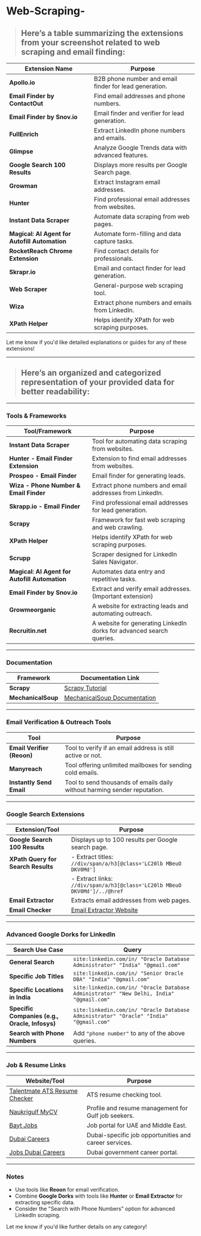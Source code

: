 # Web-Scraping-

> ## Here’s a table summarizing the extensions from your screenshot related to web scraping and email finding:

| **Extension Name**                          | **Purpose**                                             |
|---------------------------------------------|---------------------------------------------------------|
| **Apollo.io**                               | B2B phone number and email finder for lead generation.  |
| **Email Finder by ContactOut**              | Find email addresses and phone numbers.                |
| **Email Finder by Snov.io**                 | Email finder and verifier for lead generation.         |
| **FullEnrich**                              | Extract LinkedIn phone numbers and emails.             |
| **Glimpse**                                 | Analyze Google Trends data with advanced features.     |
| **Google Search 100 Results**               | Displays more results per Google Search page.          |
| **Growman**                                 | Extract Instagram email addresses.                     |
| **Hunter**                                  | Find professional email addresses from websites.       |
| **Instant Data Scraper**                    | Automate data scraping from web pages.                 |
| **Magical: AI Agent for Autofill Automation** | Automate form-filling and data capture tasks.          |
| **RocketReach Chrome Extension**           | Find contact details for professionals.                |
| **Skrapr.io**                               | Email and contact finder for lead generation.          |
| **Web Scraper**                             | General-purpose web scraping tool.                     |
| **Wiza**                                    | Extract phone numbers and emails from LinkedIn.        |
| **XPath Helper**                            | Helps identify XPath for web scraping purposes.        |

Let me know if you'd like detailed explanations or guides for any of these extensions!

-------

> ## Here’s an organized and categorized representation of your provided data for better readability:

---

### **Tools & Frameworks**
| **Tool/Framework**                                   | **Purpose**                                                                                     |
|------------------------------------------------------|-------------------------------------------------------------------------------------------------|
| **Instant Data Scraper**                             | Tool for automating data scraping from websites.                                                |
| **Hunter - Email Finder Extension**                 | Extension to find email addresses from websites.                                                |
| **Prospeo - Email Finder**                           | Email finder for generating leads.                                                              |
| **Wiza - Phone Number & Email Finder**               | Extract phone numbers and email addresses from LinkedIn.                                        |
| **Skrapp.io - Email Finder**                         | Find professional email addresses for lead generation.                                          |
| **Scrapy**                                           | Framework for fast web scraping and web crawling.                                               |
| **XPath Helper**                                     | Helps identify XPath for web scraping purposes.                                                 |
| **Scrupp**                                           | Scraper designed for LinkedIn Sales Navigator.                                                  |
| **Magical: AI Agent for Autofill Automation**        | Automates data entry and repetitive tasks.                                                      |
| **Email Finder by Snov.io**                          | Extract and verify email addresses. (Important extension)                                       |
| **Growmeorganic**                                    | A website for extracting leads and automating outreach.                                         |
| **Recruitin.net**                                    | A website for generating LinkedIn dorks for advanced search queries.                            |

---

### **Documentation**
| **Framework**          | **Documentation Link**                                                               |
|-------------------------|---------------------------------------------------------------------------------------|
| **Scrapy**             | [Scrapy Tutorial](https://docs.scrapy.org/en/2.11/intro/tutorial.html)                |
| **MechanicalSoup**      | [MechanicalSoup Documentation](https://mechanicalsoup.readthedocs.io/en/stable/)     |

---

### **Email Verification & Outreach Tools**
| **Tool**                               | **Purpose**                                                                                         |
|----------------------------------------|-----------------------------------------------------------------------------------------------------|
| **Email Verifier (Reoon)**             | Tool to verify if an email address is still active or not.                                          |
| **Manyreach**                          | Tool offering unlimited mailboxes for sending cold emails.                                          |
| **Instantly Send Email**               | Tool to send thousands of emails daily without harming sender reputation.                           |

---

### **Google Search Extensions**
| **Extension/Tool**                     | **Purpose**                                                                                         |
|----------------------------------------|-----------------------------------------------------------------------------------------------------|
| **Google Search 100 Results**          | Displays up to 100 results per Google search page.                                                  |
| **XPath Query for Search Results**     | - Extract titles: `//div/span/a/h3[@class='LC20lb MBeuO DKV0Md']`                                   |
|                                        | - Extract links: `//div/span/a/h3[@class='LC20lb MBeuO DKV0Md']/../@href`                          |
| **Email Extractor**                    | Extracts email addresses from web pages.                                                           |
| **Email Checker**                      | [Email Extractor Website](https://email-checker.net/email-extractor)                               |

---

### **Advanced Google Dorks for LinkedIn**
| **Search Use Case**                                     | **Query**                                                                                           |
|--------------------------------------------------------|-----------------------------------------------------------------------------------------------------|
| **General Search**                                     | `site:linkedin.com/in/ "Oracle Database Administrator" "India" "@gmail.com"`                       |
| **Specific Job Titles**                                | `site:linkedin.com/in/ "Senior Oracle DBA" "India" "@gmail.com"`                                   |
| **Specific Locations in India**                        | `site:linkedin.com/in/ "Oracle Database Administrator" "New Delhi, India" "@gmail.com"`            |
| **Specific Companies (e.g., Oracle, Infosys)**         | `site:linkedin.com/in/ "Oracle Database Administrator" "Oracle" "India" "@gmail.com"`              |
| **Search with Phone Numbers**                          | Add `"phone number"` to any of the above queries.                                                  |

---

### **Job & Resume Links**
| **Website/Tool**                          | **Purpose**                                                 |
|-------------------------------------------|-------------------------------------------------------------|
| [Talentmate ATS Resume Checker](https://www.talentmate.com/candidate/dashboard) | ATS resume checking tool.                                    |
| [Naukrigulf MyCV](https://www.naukrigulf.com/mnj/userProfile/myCV?source=gnbHeader) | Profile and resume management for Gulf job seekers.         |
| [Bayt Jobs](https://www.bayt.com/en/uae/jobs/)          | Job portal for UAE and Middle East.                         |
| [Dubai Careers](https://dubaicareers.ae/en/pages/default.aspx) | Dubai-specific job opportunities and career services.        |
| [Jobs Dubai Careers](https://jobs.dubaicareers.ae/)     | Dubai government career portal.                             |

---

### **Notes**
- Use tools like **Reoon** for email verification.
- Combine **Google Dorks** with tools like **Hunter** or **Email Extractor** for extracting specific data.
- Consider the "Search with Phone Numbers" option for advanced LinkedIn scraping.

Let me know if you'd like further details on any category!

